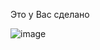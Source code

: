 Это у Вас сделано

![image](https://user-images.githubusercontent.com/52165649/141413724-0ca14015-ae86-4577-82bb-f6127037629a.png)
